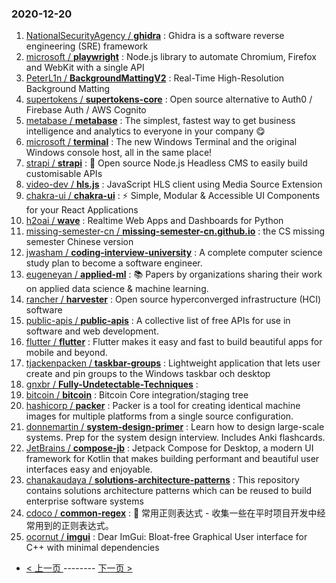 ### 2020-12-20 
1. [
        NationalSecurityAgency /
**ghidra**](https://github.com/NationalSecurityAgency/ghidra) : Ghidra is a software reverse engineering (SRE) framework
1. [
        microsoft /
**playwright**](https://github.com/microsoft/playwright) : Node.js library to automate Chromium, Firefox and WebKit with a single API
1. [
        PeterL1n /
**BackgroundMattingV2**](https://github.com/PeterL1n/BackgroundMattingV2) : Real-Time High-Resolution Background Matting
1. [
        supertokens /
**supertokens-core**](https://github.com/supertokens/supertokens-core) : Open source alternative to Auth0 / Firebase Auth / AWS Cognito
1. [
        metabase /
**metabase**](https://github.com/metabase/metabase) : The simplest, fastest way to get business intelligence and analytics to everyone in your company 😋
1. [
        microsoft /
**terminal**](https://github.com/microsoft/terminal) : The new Windows Terminal and the original Windows console host, all in the same place!
1. [
        strapi /
**strapi**](https://github.com/strapi/strapi) : 🚀 Open source Node.js Headless CMS to easily build customisable APIs
1. [
        video-dev /
**hls.js**](https://github.com/video-dev/hls.js) : JavaScript HLS client using Media Source Extension
1. [
        chakra-ui /
**chakra-ui**](https://github.com/chakra-ui/chakra-ui) : ⚡️ Simple, Modular & Accessible UI Components for your React Applications
1. [
        h2oai /
**wave**](https://github.com/h2oai/wave) : Realtime Web Apps and Dashboards for Python
1. [
        missing-semester-cn /
**missing-semester-cn.github.io**](https://github.com/missing-semester-cn/missing-semester-cn.github.io) : the CS missing semester Chinese version
1. [
        jwasham /
**coding-interview-university**](https://github.com/jwasham/coding-interview-university) : A complete computer science study plan to become a software engineer.
1. [
        eugeneyan /
**applied-ml**](https://github.com/eugeneyan/applied-ml) : 📚 Papers by organizations sharing their work on applied data science & machine learning.
1. [
        rancher /
**harvester**](https://github.com/rancher/harvester) : Open source hyperconverged infrastructure (HCI) software
1. [
        public-apis /
**public-apis**](https://github.com/public-apis/public-apis) : A collective list of free APIs for use in software and web development.
1. [
        flutter /
**flutter**](https://github.com/flutter/flutter) : Flutter makes it easy and fast to build beautiful apps for mobile and beyond.
1. [
        tjackenpacken /
**taskbar-groups**](https://github.com/tjackenpacken/taskbar-groups) : Lightweight application that lets user create and pin groups to the Windows taskbar och desktop
1. [
        gnxbr /
**Fully-Undetectable-Techniques**](https://github.com/gnxbr/Fully-Undetectable-Techniques) : 
1. [
        bitcoin /
**bitcoin**](https://github.com/bitcoin/bitcoin) : Bitcoin Core integration/staging tree
1. [
        hashicorp /
**packer**](https://github.com/hashicorp/packer) : Packer is a tool for creating identical machine images for multiple platforms from a single source configuration.
1. [
        donnemartin /
**system-design-primer**](https://github.com/donnemartin/system-design-primer) : Learn how to design large-scale systems. Prep for the system design interview. Includes Anki flashcards.
1. [
        JetBrains /
**compose-jb**](https://github.com/JetBrains/compose-jb) : Jetpack Compose for Desktop, a modern UI framework for Kotlin that makes building performant and beautiful user interfaces easy and enjoyable.
1. [
        chanakaudaya /
**solutions-architecture-patterns**](https://github.com/chanakaudaya/solutions-architecture-patterns) : This repository contains solutions architecture patterns which can be reused to build enterprise software systems
1. [
        cdoco /
**common-regex**](https://github.com/cdoco/common-regex) : 🎃 常用正则表达式 - 收集一些在平时项目开发中经常用到的正则表达式。
1. [
        ocornut /
**imgui**](https://github.com/ocornut/imgui) : Dear ImGui: Bloat-free Graphical User interface for C++ with minimal dependencies 

- [ < 上一页 ](https://github.com/able8/github-trending-daily-record/blob/master/2020-12-19.md) -------- [ 下一页 > ](https://github.com/able8/github-trending-daily-record/blob/master/2020-12-21.md)
